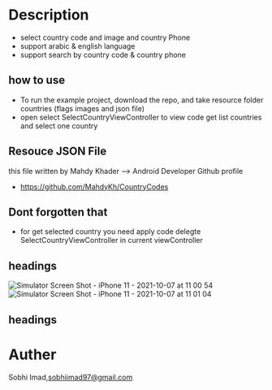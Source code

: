 # Description 
- select country code and image and country Phone
- support arabic & english language
- support search by country code & country phone


## how to use
- To run the example project, download the repo, and take resource folder countries (flags images and json file) 
- open select SelectCountryViewController to view code get list countries and select one country 
## Resouce JSON File 
this file written by Mahdy Khader --> Android Developer Github profile
- https://github.com/MahdyKh/CountryCodes

## Dont forgotten that  
- for get selected country you need apply code delegte SelectCountryViewController in current viewController 


## headings
![Simulator Screen Shot - iPhone 11 - 2021-10-07 at 11 00 54](https://user-images.githubusercontent.com/49310999/136352660-7e74e9aa-edef-46f1-91ef-1c2ae1151b26.png)
![Simulator Screen Shot - iPhone 11 - 2021-10-07 at 11 01 04](https://user-images.githubusercontent.com/49310999/136352671-b34ba6e5-f6c3-4ca4-af7c-44e24668c751.png)

## headings
# Auther
Sobhi Imad,sobhiimad97@gmail.com
